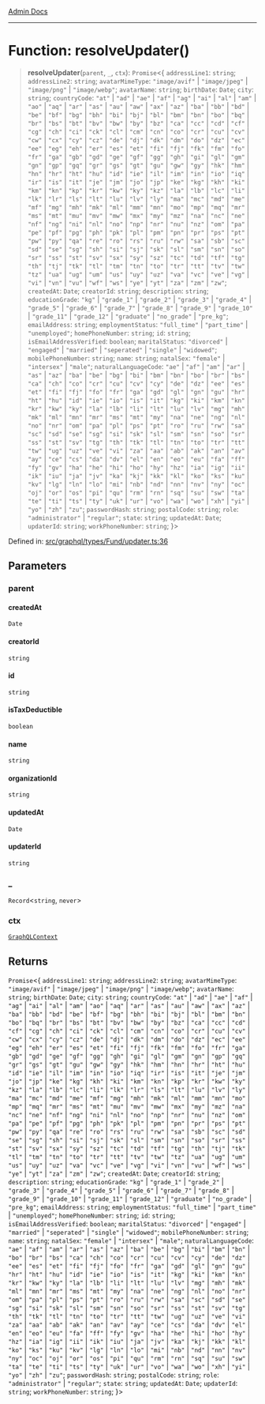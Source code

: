 [Admin Docs](/)

***

# Function: resolveUpdater()

> **resolveUpdater**(`parent`, `_`, `ctx`): `Promise`\<\{ `addressLine1`: `string`; `addressLine2`: `string`; `avatarMimeType`: `"image/avif"` \| `"image/jpeg"` \| `"image/png"` \| `"image/webp"`; `avatarName`: `string`; `birthDate`: `Date`; `city`: `string`; `countryCode`: `"at"` \| `"ad"` \| `"ae"` \| `"af"` \| `"ag"` \| `"ai"` \| `"al"` \| `"am"` \| `"ao"` \| `"aq"` \| `"ar"` \| `"as"` \| `"au"` \| `"aw"` \| `"ax"` \| `"az"` \| `"ba"` \| `"bb"` \| `"bd"` \| `"be"` \| `"bf"` \| `"bg"` \| `"bh"` \| `"bi"` \| `"bj"` \| `"bl"` \| `"bm"` \| `"bn"` \| `"bo"` \| `"bq"` \| `"br"` \| `"bs"` \| `"bt"` \| `"bv"` \| `"bw"` \| `"by"` \| `"bz"` \| `"ca"` \| `"cc"` \| `"cd"` \| `"cf"` \| `"cg"` \| `"ch"` \| `"ci"` \| `"ck"` \| `"cl"` \| `"cm"` \| `"cn"` \| `"co"` \| `"cr"` \| `"cu"` \| `"cv"` \| `"cw"` \| `"cx"` \| `"cy"` \| `"cz"` \| `"de"` \| `"dj"` \| `"dk"` \| `"dm"` \| `"do"` \| `"dz"` \| `"ec"` \| `"ee"` \| `"eg"` \| `"eh"` \| `"er"` \| `"es"` \| `"et"` \| `"fi"` \| `"fj"` \| `"fk"` \| `"fm"` \| `"fo"` \| `"fr"` \| `"ga"` \| `"gb"` \| `"gd"` \| `"ge"` \| `"gf"` \| `"gg"` \| `"gh"` \| `"gi"` \| `"gl"` \| `"gm"` \| `"gn"` \| `"gp"` \| `"gq"` \| `"gr"` \| `"gs"` \| `"gt"` \| `"gu"` \| `"gw"` \| `"gy"` \| `"hk"` \| `"hm"` \| `"hn"` \| `"hr"` \| `"ht"` \| `"hu"` \| `"id"` \| `"ie"` \| `"il"` \| `"im"` \| `"in"` \| `"io"` \| `"iq"` \| `"ir"` \| `"is"` \| `"it"` \| `"je"` \| `"jm"` \| `"jo"` \| `"jp"` \| `"ke"` \| `"kg"` \| `"kh"` \| `"ki"` \| `"km"` \| `"kn"` \| `"kp"` \| `"kr"` \| `"kw"` \| `"ky"` \| `"kz"` \| `"la"` \| `"lb"` \| `"lc"` \| `"li"` \| `"lk"` \| `"lr"` \| `"ls"` \| `"lt"` \| `"lu"` \| `"lv"` \| `"ly"` \| `"ma"` \| `"mc"` \| `"md"` \| `"me"` \| `"mf"` \| `"mg"` \| `"mh"` \| `"mk"` \| `"ml"` \| `"mm"` \| `"mn"` \| `"mo"` \| `"mp"` \| `"mq"` \| `"mr"` \| `"ms"` \| `"mt"` \| `"mu"` \| `"mv"` \| `"mw"` \| `"mx"` \| `"my"` \| `"mz"` \| `"na"` \| `"nc"` \| `"ne"` \| `"nf"` \| `"ng"` \| `"ni"` \| `"nl"` \| `"no"` \| `"np"` \| `"nr"` \| `"nu"` \| `"nz"` \| `"om"` \| `"pa"` \| `"pe"` \| `"pf"` \| `"pg"` \| `"ph"` \| `"pk"` \| `"pl"` \| `"pm"` \| `"pn"` \| `"pr"` \| `"ps"` \| `"pt"` \| `"pw"` \| `"py"` \| `"qa"` \| `"re"` \| `"ro"` \| `"rs"` \| `"ru"` \| `"rw"` \| `"sa"` \| `"sb"` \| `"sc"` \| `"sd"` \| `"se"` \| `"sg"` \| `"sh"` \| `"si"` \| `"sj"` \| `"sk"` \| `"sl"` \| `"sm"` \| `"sn"` \| `"so"` \| `"sr"` \| `"ss"` \| `"st"` \| `"sv"` \| `"sx"` \| `"sy"` \| `"sz"` \| `"tc"` \| `"td"` \| `"tf"` \| `"tg"` \| `"th"` \| `"tj"` \| `"tk"` \| `"tl"` \| `"tm"` \| `"tn"` \| `"to"` \| `"tr"` \| `"tt"` \| `"tv"` \| `"tw"` \| `"tz"` \| `"ua"` \| `"ug"` \| `"um"` \| `"us"` \| `"uy"` \| `"uz"` \| `"va"` \| `"vc"` \| `"ve"` \| `"vg"` \| `"vi"` \| `"vn"` \| `"vu"` \| `"wf"` \| `"ws"` \| `"ye"` \| `"yt"` \| `"za"` \| `"zm"` \| `"zw"`; `createdAt`: `Date`; `creatorId`: `string`; `description`: `string`; `educationGrade`: `"kg"` \| `"grade_1"` \| `"grade_2"` \| `"grade_3"` \| `"grade_4"` \| `"grade_5"` \| `"grade_6"` \| `"grade_7"` \| `"grade_8"` \| `"grade_9"` \| `"grade_10"` \| `"grade_11"` \| `"grade_12"` \| `"graduate"` \| `"no_grade"` \| `"pre_kg"`; `emailAddress`: `string`; `employmentStatus`: `"full_time"` \| `"part_time"` \| `"unemployed"`; `homePhoneNumber`: `string`; `id`: `string`; `isEmailAddressVerified`: `boolean`; `maritalStatus`: `"divorced"` \| `"engaged"` \| `"married"` \| `"seperated"` \| `"single"` \| `"widowed"`; `mobilePhoneNumber`: `string`; `name`: `string`; `natalSex`: `"female"` \| `"intersex"` \| `"male"`; `naturalLanguageCode`: `"ae"` \| `"af"` \| `"am"` \| `"ar"` \| `"as"` \| `"az"` \| `"ba"` \| `"be"` \| `"bg"` \| `"bi"` \| `"bm"` \| `"bn"` \| `"bo"` \| `"br"` \| `"bs"` \| `"ca"` \| `"ch"` \| `"co"` \| `"cr"` \| `"cu"` \| `"cv"` \| `"cy"` \| `"de"` \| `"dz"` \| `"ee"` \| `"es"` \| `"et"` \| `"fi"` \| `"fj"` \| `"fo"` \| `"fr"` \| `"ga"` \| `"gd"` \| `"gl"` \| `"gn"` \| `"gu"` \| `"hr"` \| `"ht"` \| `"hu"` \| `"id"` \| `"ie"` \| `"io"` \| `"is"` \| `"it"` \| `"kg"` \| `"ki"` \| `"km"` \| `"kn"` \| `"kr"` \| `"kw"` \| `"ky"` \| `"la"` \| `"lb"` \| `"li"` \| `"lt"` \| `"lu"` \| `"lv"` \| `"mg"` \| `"mh"` \| `"mk"` \| `"ml"` \| `"mn"` \| `"mr"` \| `"ms"` \| `"mt"` \| `"my"` \| `"na"` \| `"ne"` \| `"ng"` \| `"nl"` \| `"no"` \| `"nr"` \| `"om"` \| `"pa"` \| `"pl"` \| `"ps"` \| `"pt"` \| `"ro"` \| `"ru"` \| `"rw"` \| `"sa"` \| `"sc"` \| `"sd"` \| `"se"` \| `"sg"` \| `"si"` \| `"sk"` \| `"sl"` \| `"sm"` \| `"sn"` \| `"so"` \| `"sr"` \| `"ss"` \| `"st"` \| `"sv"` \| `"tg"` \| `"th"` \| `"tk"` \| `"tl"` \| `"tn"` \| `"to"` \| `"tr"` \| `"tt"` \| `"tw"` \| `"ug"` \| `"uz"` \| `"ve"` \| `"vi"` \| `"za"` \| `"aa"` \| `"ab"` \| `"ak"` \| `"an"` \| `"av"` \| `"ay"` \| `"ce"` \| `"cs"` \| `"da"` \| `"dv"` \| `"el"` \| `"en"` \| `"eo"` \| `"eu"` \| `"fa"` \| `"ff"` \| `"fy"` \| `"gv"` \| `"ha"` \| `"he"` \| `"hi"` \| `"ho"` \| `"hy"` \| `"hz"` \| `"ia"` \| `"ig"` \| `"ii"` \| `"ik"` \| `"iu"` \| `"ja"` \| `"jv"` \| `"ka"` \| `"kj"` \| `"kk"` \| `"kl"` \| `"ko"` \| `"ks"` \| `"ku"` \| `"kv"` \| `"lg"` \| `"ln"` \| `"lo"` \| `"mi"` \| `"nb"` \| `"nd"` \| `"nn"` \| `"nv"` \| `"ny"` \| `"oc"` \| `"oj"` \| `"or"` \| `"os"` \| `"pi"` \| `"qu"` \| `"rm"` \| `"rn"` \| `"sq"` \| `"su"` \| `"sw"` \| `"ta"` \| `"te"` \| `"ti"` \| `"ts"` \| `"ty"` \| `"uk"` \| `"ur"` \| `"vo"` \| `"wa"` \| `"wo"` \| `"xh"` \| `"yi"` \| `"yo"` \| `"zh"` \| `"zu"`; `passwordHash`: `string`; `postalCode`: `string`; `role`: `"administrator"` \| `"regular"`; `state`: `string`; `updatedAt`: `Date`; `updaterId`: `string`; `workPhoneNumber`: `string`; \}\>

Defined in: [src/graphql/types/Fund/updater.ts:36](https://github.com/gautam-divyanshu/talawa-api/blob/de42235531e11387f0ad0479547630845dbc8b37/src/graphql/types/Fund/updater.ts#L36)

## Parameters

### parent

#### createdAt

`Date`

#### creatorId

`string`

#### id

`string`

#### isTaxDeductible

`boolean`

#### name

`string`

#### organizationId

`string`

#### updatedAt

`Date`

#### updaterId

`string`

### \_

`Record`\<`string`, `never`\>

### ctx

[`GraphQLContext`](../../../../context/type-aliases/GraphQLContext.md)

## Returns

`Promise`\<\{ `addressLine1`: `string`; `addressLine2`: `string`; `avatarMimeType`: `"image/avif"` \| `"image/jpeg"` \| `"image/png"` \| `"image/webp"`; `avatarName`: `string`; `birthDate`: `Date`; `city`: `string`; `countryCode`: `"at"` \| `"ad"` \| `"ae"` \| `"af"` \| `"ag"` \| `"ai"` \| `"al"` \| `"am"` \| `"ao"` \| `"aq"` \| `"ar"` \| `"as"` \| `"au"` \| `"aw"` \| `"ax"` \| `"az"` \| `"ba"` \| `"bb"` \| `"bd"` \| `"be"` \| `"bf"` \| `"bg"` \| `"bh"` \| `"bi"` \| `"bj"` \| `"bl"` \| `"bm"` \| `"bn"` \| `"bo"` \| `"bq"` \| `"br"` \| `"bs"` \| `"bt"` \| `"bv"` \| `"bw"` \| `"by"` \| `"bz"` \| `"ca"` \| `"cc"` \| `"cd"` \| `"cf"` \| `"cg"` \| `"ch"` \| `"ci"` \| `"ck"` \| `"cl"` \| `"cm"` \| `"cn"` \| `"co"` \| `"cr"` \| `"cu"` \| `"cv"` \| `"cw"` \| `"cx"` \| `"cy"` \| `"cz"` \| `"de"` \| `"dj"` \| `"dk"` \| `"dm"` \| `"do"` \| `"dz"` \| `"ec"` \| `"ee"` \| `"eg"` \| `"eh"` \| `"er"` \| `"es"` \| `"et"` \| `"fi"` \| `"fj"` \| `"fk"` \| `"fm"` \| `"fo"` \| `"fr"` \| `"ga"` \| `"gb"` \| `"gd"` \| `"ge"` \| `"gf"` \| `"gg"` \| `"gh"` \| `"gi"` \| `"gl"` \| `"gm"` \| `"gn"` \| `"gp"` \| `"gq"` \| `"gr"` \| `"gs"` \| `"gt"` \| `"gu"` \| `"gw"` \| `"gy"` \| `"hk"` \| `"hm"` \| `"hn"` \| `"hr"` \| `"ht"` \| `"hu"` \| `"id"` \| `"ie"` \| `"il"` \| `"im"` \| `"in"` \| `"io"` \| `"iq"` \| `"ir"` \| `"is"` \| `"it"` \| `"je"` \| `"jm"` \| `"jo"` \| `"jp"` \| `"ke"` \| `"kg"` \| `"kh"` \| `"ki"` \| `"km"` \| `"kn"` \| `"kp"` \| `"kr"` \| `"kw"` \| `"ky"` \| `"kz"` \| `"la"` \| `"lb"` \| `"lc"` \| `"li"` \| `"lk"` \| `"lr"` \| `"ls"` \| `"lt"` \| `"lu"` \| `"lv"` \| `"ly"` \| `"ma"` \| `"mc"` \| `"md"` \| `"me"` \| `"mf"` \| `"mg"` \| `"mh"` \| `"mk"` \| `"ml"` \| `"mm"` \| `"mn"` \| `"mo"` \| `"mp"` \| `"mq"` \| `"mr"` \| `"ms"` \| `"mt"` \| `"mu"` \| `"mv"` \| `"mw"` \| `"mx"` \| `"my"` \| `"mz"` \| `"na"` \| `"nc"` \| `"ne"` \| `"nf"` \| `"ng"` \| `"ni"` \| `"nl"` \| `"no"` \| `"np"` \| `"nr"` \| `"nu"` \| `"nz"` \| `"om"` \| `"pa"` \| `"pe"` \| `"pf"` \| `"pg"` \| `"ph"` \| `"pk"` \| `"pl"` \| `"pm"` \| `"pn"` \| `"pr"` \| `"ps"` \| `"pt"` \| `"pw"` \| `"py"` \| `"qa"` \| `"re"` \| `"ro"` \| `"rs"` \| `"ru"` \| `"rw"` \| `"sa"` \| `"sb"` \| `"sc"` \| `"sd"` \| `"se"` \| `"sg"` \| `"sh"` \| `"si"` \| `"sj"` \| `"sk"` \| `"sl"` \| `"sm"` \| `"sn"` \| `"so"` \| `"sr"` \| `"ss"` \| `"st"` \| `"sv"` \| `"sx"` \| `"sy"` \| `"sz"` \| `"tc"` \| `"td"` \| `"tf"` \| `"tg"` \| `"th"` \| `"tj"` \| `"tk"` \| `"tl"` \| `"tm"` \| `"tn"` \| `"to"` \| `"tr"` \| `"tt"` \| `"tv"` \| `"tw"` \| `"tz"` \| `"ua"` \| `"ug"` \| `"um"` \| `"us"` \| `"uy"` \| `"uz"` \| `"va"` \| `"vc"` \| `"ve"` \| `"vg"` \| `"vi"` \| `"vn"` \| `"vu"` \| `"wf"` \| `"ws"` \| `"ye"` \| `"yt"` \| `"za"` \| `"zm"` \| `"zw"`; `createdAt`: `Date`; `creatorId`: `string`; `description`: `string`; `educationGrade`: `"kg"` \| `"grade_1"` \| `"grade_2"` \| `"grade_3"` \| `"grade_4"` \| `"grade_5"` \| `"grade_6"` \| `"grade_7"` \| `"grade_8"` \| `"grade_9"` \| `"grade_10"` \| `"grade_11"` \| `"grade_12"` \| `"graduate"` \| `"no_grade"` \| `"pre_kg"`; `emailAddress`: `string`; `employmentStatus`: `"full_time"` \| `"part_time"` \| `"unemployed"`; `homePhoneNumber`: `string`; `id`: `string`; `isEmailAddressVerified`: `boolean`; `maritalStatus`: `"divorced"` \| `"engaged"` \| `"married"` \| `"seperated"` \| `"single"` \| `"widowed"`; `mobilePhoneNumber`: `string`; `name`: `string`; `natalSex`: `"female"` \| `"intersex"` \| `"male"`; `naturalLanguageCode`: `"ae"` \| `"af"` \| `"am"` \| `"ar"` \| `"as"` \| `"az"` \| `"ba"` \| `"be"` \| `"bg"` \| `"bi"` \| `"bm"` \| `"bn"` \| `"bo"` \| `"br"` \| `"bs"` \| `"ca"` \| `"ch"` \| `"co"` \| `"cr"` \| `"cu"` \| `"cv"` \| `"cy"` \| `"de"` \| `"dz"` \| `"ee"` \| `"es"` \| `"et"` \| `"fi"` \| `"fj"` \| `"fo"` \| `"fr"` \| `"ga"` \| `"gd"` \| `"gl"` \| `"gn"` \| `"gu"` \| `"hr"` \| `"ht"` \| `"hu"` \| `"id"` \| `"ie"` \| `"io"` \| `"is"` \| `"it"` \| `"kg"` \| `"ki"` \| `"km"` \| `"kn"` \| `"kr"` \| `"kw"` \| `"ky"` \| `"la"` \| `"lb"` \| `"li"` \| `"lt"` \| `"lu"` \| `"lv"` \| `"mg"` \| `"mh"` \| `"mk"` \| `"ml"` \| `"mn"` \| `"mr"` \| `"ms"` \| `"mt"` \| `"my"` \| `"na"` \| `"ne"` \| `"ng"` \| `"nl"` \| `"no"` \| `"nr"` \| `"om"` \| `"pa"` \| `"pl"` \| `"ps"` \| `"pt"` \| `"ro"` \| `"ru"` \| `"rw"` \| `"sa"` \| `"sc"` \| `"sd"` \| `"se"` \| `"sg"` \| `"si"` \| `"sk"` \| `"sl"` \| `"sm"` \| `"sn"` \| `"so"` \| `"sr"` \| `"ss"` \| `"st"` \| `"sv"` \| `"tg"` \| `"th"` \| `"tk"` \| `"tl"` \| `"tn"` \| `"to"` \| `"tr"` \| `"tt"` \| `"tw"` \| `"ug"` \| `"uz"` \| `"ve"` \| `"vi"` \| `"za"` \| `"aa"` \| `"ab"` \| `"ak"` \| `"an"` \| `"av"` \| `"ay"` \| `"ce"` \| `"cs"` \| `"da"` \| `"dv"` \| `"el"` \| `"en"` \| `"eo"` \| `"eu"` \| `"fa"` \| `"ff"` \| `"fy"` \| `"gv"` \| `"ha"` \| `"he"` \| `"hi"` \| `"ho"` \| `"hy"` \| `"hz"` \| `"ia"` \| `"ig"` \| `"ii"` \| `"ik"` \| `"iu"` \| `"ja"` \| `"jv"` \| `"ka"` \| `"kj"` \| `"kk"` \| `"kl"` \| `"ko"` \| `"ks"` \| `"ku"` \| `"kv"` \| `"lg"` \| `"ln"` \| `"lo"` \| `"mi"` \| `"nb"` \| `"nd"` \| `"nn"` \| `"nv"` \| `"ny"` \| `"oc"` \| `"oj"` \| `"or"` \| `"os"` \| `"pi"` \| `"qu"` \| `"rm"` \| `"rn"` \| `"sq"` \| `"su"` \| `"sw"` \| `"ta"` \| `"te"` \| `"ti"` \| `"ts"` \| `"ty"` \| `"uk"` \| `"ur"` \| `"vo"` \| `"wa"` \| `"wo"` \| `"xh"` \| `"yi"` \| `"yo"` \| `"zh"` \| `"zu"`; `passwordHash`: `string`; `postalCode`: `string`; `role`: `"administrator"` \| `"regular"`; `state`: `string`; `updatedAt`: `Date`; `updaterId`: `string`; `workPhoneNumber`: `string`; \}\>
